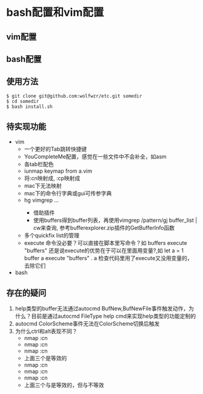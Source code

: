 bash配置和vim配置
=================


vim配置
-------


bash配置
--------


使用方法
--------

```
$ git clone git@github.com:wolfwzr/etc.git somedir
$ cd somedir
$ bash install.sh
```

待实现功能
----------

- vim
    - 一个更好的Tab跳转快捷键
    - YouCompleteMe配置，感觉在一些文件中不会补全，如asm
    - 各tab栏配色
    - iunmap keymap from a.vim
    - 将:cn映射成<C-n>, :cp映射成<C-N>
    - mac下无法映射<A-->
    - mac下的命令行字典或gui可传参字典
    - <Leader>hg vimgrep ... 
        - 借助插件
        - 使用buffers得到buffer列表，再使用vimgrep /pattern/gj buffer_list | cw来查询, 参考bufferexplorer.zip插件的GetBufferInfo函数
    - 多个quickfix list的管理
    - execute 命令没必要？可以直接在脚本里写命令？如
        buffers 
        execute "buffers"
        还是说execute的优势在于可以在里面用变量?,如
        let a = 1
        buffer a
        execute "buffers" . a
        检查代码里用了execute又没用变量的，去除它们
- bash

存在的疑问
----------

1. help类型的buffer无法通过autocmd BufNew,BufNewFile事件触发动作，为什么？目前是通过autocmd FileType help cmd来实现help类型的功能定制的
2. autocmd ColorScheme事件无法在ColorScheme切换后触发
3. 为什么ctrl和alt表现不同？
    - nmap <C-n> :cn<CR>
    - nmap <C-N> :cn<CR>
    - nmap <C-S-n> :cn<CR>
    - 上面三个是等效的
    - nmap <A-n> :cn<CR>
    - nmap <A-N> :cn<CR>
    - nmap <A-S-n> :cn<CR>
    - 上面三个<A-N>与<A-S-n>是等效的，但与<A-n>不等效


